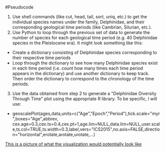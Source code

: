 #Pseudocode

1. Use shell commands (like cut, head, tail, sort, uniq, etc.) to get the individual species names under the family, Delphinidae, and their corresponding geological time periods (like Cambrian, Silurian, etc.).  
2. Use Python to loop through the previous set of data to generate the number of species for each geological time period (e.g. 40 Delphinidae species in the Pleistocene era). It might look something like this:
 - Create a dictionary consisting of Delphinidae species corresponding to their respective time periods
 - Loop through the dictionary to see how many Delphinidae species exist in each time period (i.e. count how many times each time period appears in the dictionary) and use another dictionary to keep track. Then order the dictionary to correspond to the chronology of the time periods.
3. Use the data obtained from step 2 to generate a "Delphinidae Diversity Through Time" plot using the appropriate R library. To be specific, I will use:
- geoscalePlot(ages,data,units=c("Age","Epoch","Period"),tick.scale="myr",boxes="Age",abbrev, cex.age=0.3,cex.ts=0.4,cex.pt=1,age.lim=NULL,data.lim=NULL,user.scale,ts.col=TRUE,ts.width=0.3,label,vers="ICS2015",no.axis=FALSE,direction="horizontal",erotate,arotate,urotate,...)

[This is a picture of what the visualization would potentially look like](http://www.ctoz.nl/c/ctz/images/vol69/nr04/6904a01fig2.gif)
